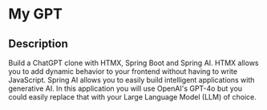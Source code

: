 # My GPT

## Description

Build a ChatGPT clone with HTMX, Spring Boot and Spring AI.
HTMX allows you to add dynamic behavior to your frontend without having to write JavaScript. Spring AI allows you to
easily build intelligent applications with generative AI. In this application you will use OpenAI's GPT-4o but you could
easily replace that with your Large Language Model (LLM) of choice. 

